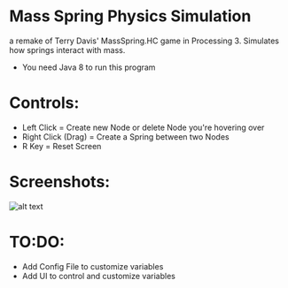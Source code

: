 # Mass Spring Physics Simulation

a remake of Terry Davis' MassSpring.HC game in Processing 3\. Simulates how springs interact with mass.

- You need Java 8 to run this program

# Controls:

- Left Click = Create new Node or delete Node you're hovering over
- Right Click (Drag) = Create a Spring between two Nodes
- R Key = Reset Screen

# Screenshots:

![alt text](https://i.imgur.com/a4NlQE2.png)

# TO:DO:

- Add Config File to customize variables
- Add UI to control and customize variables
